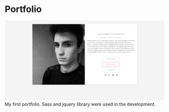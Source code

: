 # Portfolio
![](https://github.com/koha09/portfolio/raw/master/preview/screen.PNG)
My first portfolio. Sass and jquery library were used in the development.

